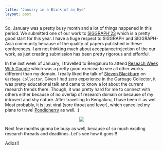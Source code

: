 ```yaml
---
title: "January in a Blink of an Eye"
layout: post
---
```


So, January was a pretty busy month and a lot of things happened in this period. We submitted one of our work to [SIGGRAPH'23](https://s2023.siggraph.org) which is a pretty good start for this year. I have a huge respect to SIGGRAPH and SIGGRAPH-Asia community because of the quality of papers published in these conferences. I am not thinking much about acceptance/rejection of the our work, as just creating submission has been pretty rigorous and effortful.


In the last week of January, I travelled to Bengaluru to attend [Reseach Week With Google](https://sites.google.com/view/researchweek2023/home) which was a pretty good exercise to see all other works different than my domain. I really liked the talk of [Steven Blackburn](https://users.cecs.anu.edu.au/~steveb/) on `Garbage Collector`. Given I had zero experience in the Garbage Collector, it was pretty educational talk and came to know a lot about the current research trends there. Though, it was pretty hard for me to connect with others either because of no overlap of research domain or because of my introvert and shy nature. After travelling to Bengaluru, I have been ill as well. Most probably, it is just viral (sore throat and fever), which cancelled my plans to travel [Pondicherry](https://en.wikipedia.org/wiki/Pondicherry) as well. :( 

<div align='center'>
<img src="/assets/images/research_week.png" style="width=90% ; height=auto"> 
</div>

Next few months gonna be busy as well, because of so much exciting research threads and deadlines. Let's see how it goes!!!

Adios!!
